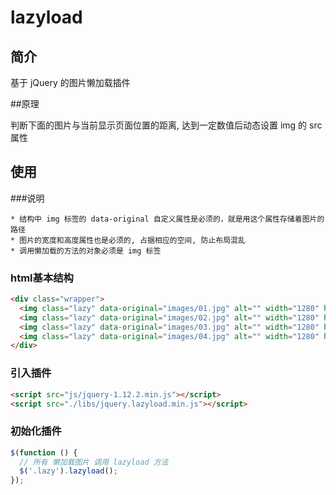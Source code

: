 # lazyload

## 简介

基于 jQuery 的图片懒加载插件

##原理

判断下面的图片与当前显示页面位置的距离, 达到一定数值后动态设置 img 的 src 属性

## 使用

###说明

```
* 结构中 img 标签的 data-original 自定义属性是必须的，就是用这个属性存储着图片的路径
* 图片的宽度和高度属性也是必须的, 占据相应的空间, 防止布局混乱
* 调用懒加载的方法的对象必须是 img 标签
```

### html基本结构

```html
<div class="wrapper">
  <img class="lazy" data-original="images/01.jpg" alt="" width="1280" height="800" >
  <img class="lazy" data-original="images/02.jpg" alt="" width="1280" height="800" >
  <img class="lazy" data-original="images/03.jpg" alt="" width="1280" height="800" >
  <img class="lazy" data-original="images/04.jpg" alt="" width="1280" height="800" >
</div>
```

### 引入插件

```html
<script src="js/jquery-1.12.2.min.js"></script>
<script src="./libs/jquery.lazyload.min.js"></script>
```

### 初始化插件

```javascript
$(function () {
  // 所有 懒加载图片 调用 lazyload 方法
  $('.lazy').lazyload();
});
```

